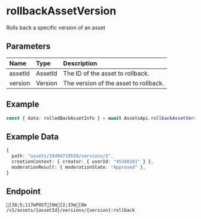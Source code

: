 
# rollbackAssetVersion
Rolls back a specific version of an asset


## Parameters
| Name    | Type    | Description                           |
| :------ | :------ | :------------------------------------ |
| assetId | AssetId | The ID of the asset to rollback.      |
| version | Version | The version of the asset to rollback. |



## Example
```ts copy showLineNumbers
const { data: rolledBackAssetInfo } = await AssetsApi.rollbackAssetVersion({ assetId: 18494719558, version: 2 }); 
```


## Example Data
```ts copy showLineNumbers
{
  path: "assets/18494719558/versions/2",
  creationContext: { creator: { userId: "45348281" } },
  moderationResult: { moderationState: "Approved" },
} 
```


## Endpoint
```ansi
[38;5;117mPOST[0m[2;33m[0m /v1/assets/{assetId}/versions/{version}:rollback
```
  